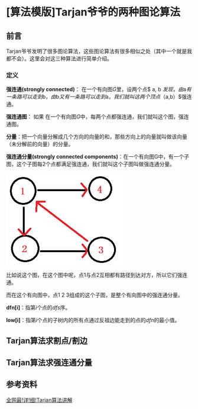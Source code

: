 # [算法模版]Tarjan爷爷的两种图论算法

## 前言

Tarjan爷爷发明了很多图论算法，这些图论算法有很多相似之处（其中一个就是我都不会）。这里会对这三种算法进行简单介绍。

### 定义

**强连通(strongly connected)**： 在一个有向图$G$里，设两个点$ a, b $发现，由$a$有一条路可以走到$b$，由$b$又有一条路可以走到$a$，我们就叫这两个顶点$（a,b）$强连通。

**强连通图**： 如果 在一个有向图$G$中，每两个点都强连通，我们就叫这个图，强连通图。

**分量**：把一个向量分解成几个方向的向量的和，那些方向上的向量就叫做该向量（未分解前的向量）的分量。

**强连通分量(strongly connected components)**：在一个有向图G中，有一个子图，这个子图每2个点都满足强连通，我们就叫这个子图叫做强连通分量。

![1022747-20160916163652617-1655492702](pic/Tarjan爷爷的两种图论算法-1.png)

比如说这个图，在这个图中呢，点1与点2互相都有路径到达对方，所以它们强连通。

而在这个有向图中，点1 2 3组成的这个子图，是整个有向图中的强连通分量。

**dfn[i]**：指第$i$个点的$dfs$序。

**low[i]**：指第$i$个点的子树内的所有点通过反祖边能走到的点的$dfn$的最小值。

## Tarjan算法求割点/割边

## Tarjan算法求强连通分量

## 参考资料

[全网最!详!细!Tarjan算法讲解](https://blog.csdn.net/hurmishine/article/details/75248876)